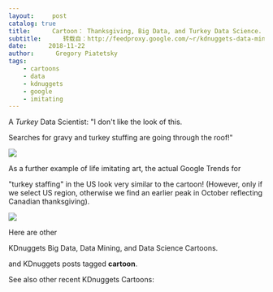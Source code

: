 ```yaml
---
layout:     post
catalog: true
title:      Cartoon： Thanksgiving, Big Data, and Turkey Data Science.
subtitle:      转载自：http://feedproxy.google.com/~r/kdnuggets-data-mining-analytics/~3/1fU1YUAHsjM/cartoon-thanksgiving-turkey-data-science.html
date:      2018-11-22
author:      Gregory Piatetsky
tags:
    - cartoons
    - data
    - kdnuggets
    - google
    - imitating
---
```



A *Turkey* Data Scientist: "I don't like the look of this. 


Searches for gravy and turkey stuffing are going through the roof!"


![](http://feedproxy.google.com/images/cartoon-turkey-data-science.jpg)



As a further example of life imitating art, the actual 
Google Trends for 

"turkey staffing" in the US
look very similar to the cartoon! (However, only if we select US region, otherwise we find an earlier peak in October reflecting Canadian thanksgiving). 


![](http://feedproxy.google.com/images/google-trends-turkey-stuffing.jpg)



Here are other 

KDnuggets Big Data, Data Mining, and Data Science Cartoons.


and KDnuggets posts tagged
**cartoon**.


See also other recent KDnuggets Cartoons:











